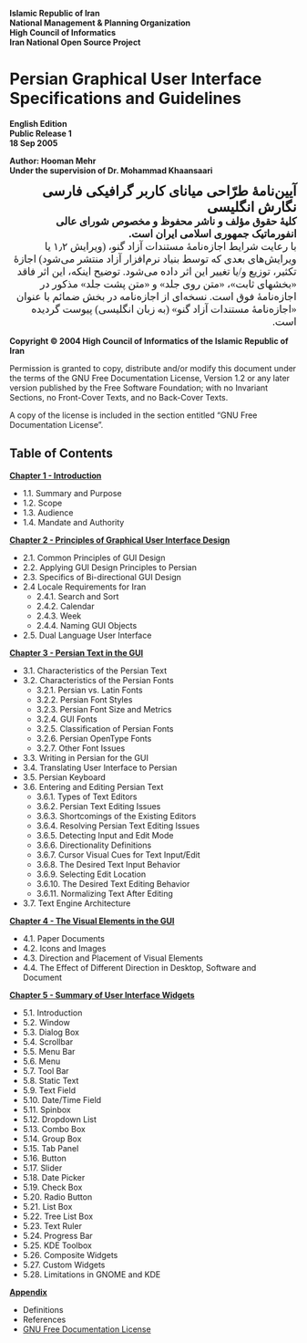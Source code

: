 **Islamic Republic of Iran**  
**National Management & Planning Organization**  
**High Council of Informatics**  
**Iran National Open Source Project**

Persian Graphical User Interface Specifications and Guidelines
==============================================================

**English Edition**  
**Public Release 1**  
**18 Sep 2005**

**Author: Hooman Mehr**  
**Under the supervision of Dr. Mohammad Khaansaari**

<div style="direction: rtl; font-family: Adobe Arabic; font-weight: 900; font-size: x-large;">
آیین‌نامۀ طرّاحی میانای کاربر گرافیکی فارسی
<br/>
نگارش انگلیسی
</div>  
  
<div style="direction: rtl; font-family: Adobe Arabic; font-weight: 900; font-size: large;">
کلیۀ حقوق مؤلف و ناشر محفوظ و مخصوص شورای عالی انفورماتیک جمهوری اسلامی ایران است.
</div>

<div style="direction: rtl; font-family: Adobe Arabic; font-weight: 500; font-size: large;">
با رعایت شرایط اجازه‌نامۀ مستندات آزاد گنو، (ویرایش ۱٫۲ یا ویرایش‌های بعدی که توسط بنیاد نرم‌افزار آزاد منتشر می‌شود) اجازۀ تکثیر، توزیع و/یا تغییر این اثر داده می‌شود. توضیح اینکه، این اثر فاقد «بخشهای ثابت»، «متن روی جلد» و «متن پشت جلد» مذکور در اجازه‌نامۀ فوق است. نسخه‌ای از اجازه‌نامه در بخش ضمائم با عنوان «اجازه‌نامۀ مستندات آزاد گنو» (به زبان انگلیسی) پیوست گردیده است.
</div>

**Copyright © 2004 High Council of Informatics of the Islamic Republic of Iran**

Permission is granted to copy, distribute and/or modify this document under the terms of the GNU Free Documentation License, Version 1.2 or any later version published by the Free Software Foundation; with no Invariant Sections, no Front-Cover Texts, and no Back-Cover Texts.

A copy of the license is included in the section entitled “GNU Free Documentation License”.

Table of Contents
-----------------

**[Chapter 1 - Introduction](PersianHIG_EN_Main4_Chapter1.md)**

 - 1.1. Summary and Purpose
 - 1.2. Scope
 - 1.3. Audience
 - 1.4. Mandate and Authority

**[Chapter 2 - Principles of Graphical User Interface Design](PersianHIG_EN_Main4_Chapter2.md)**

 - 2.1. Common Principles of GUI Design
 - 2.2. Applying GUI Design Principles to Persian
 - 2.3. Specifics of Bi-directional GUI Design
 - 2.4 Locale Requirements for Iran
   - 2.4.1. Search and Sort
   - 2.4.2. Calendar
   - 2.4.3. Week
   - 2.4.4. Naming GUI Objects
 - 2.5. Dual Language User Interface

**[Chapter 3 - Persian Text in the GUI](PersianHIG_EN_Main4_Chapter3.md)**

 - 3.1. Characteristics of the Persian Text
 - 3.2. Characteristics of the Persian Fonts
   - 3.2.1. Persian vs. Latin Fonts
   - 3.2.2. Persian Font Styles
   - 3.2.3. Persian Font Size and Metrics
   - 3.2.4. GUI Fonts
   - 3.2.5. Classification of Persian Fonts
   - 3.2.6. Persian OpenType Fonts
   - 3.2.7. Other Font Issues
 - 3.3. Writing in Persian for the GUI
 - 3.4. Translating User Interface to Persian
 - 3.5. Persian Keyboard
 - 3.6. Entering and Editing Persian Text
   - 3.6.1. Types of Text Editors
   - 3.6.2. Persian Text Editing Issues
   - 3.6.3. Shortcomings of the Existing Editors
   - 3.6.4. Resolving Persian Text Editing Issues
   - 3.6.5. Detecting Input and Edit Mode
   - 3.6.6. Directionality Definitions
   - 3.6.7. Cursor Visual Cues for Text Input/Edit
   - 3.6.8. The Desired Text Input Behavior
   - 3.6.9. Selecting Edit Location
   - 3.6.10. The Desired Text Editing Behavior
   - 3.6.11. Normalizing Text After Editing
 - 3.7. Text Engine Architecture

**[Chapter 4 - The Visual Elements in the GUI](PersianHIG_EN_Main4_Chapter4.md)**

 - 4.1. Paper Documents
 - 4.2. Icons and Images
 - 4.3. Direction and Placement of Visual Elements
 - 4.4. The Effect of Different Direction in Desktop, Software and Document

**[Chapter 5 - Summary of User Interface Widgets](PersianHIG_EN_Main4_Chapter5.md)**

- 5.1. Introduction
- 5.2. Window
- 5.3. Dialog Box
- 5.4. Scrollbar
- 5.5. Menu Bar
- 5.6. Menu
- 5.7. Tool Bar
- 5.8. Static Text
- 5.9. Text Field
- 5.10. Date/Time Field
- 5.11. Spinbox
- 5.12. Dropdown List
- 5.13. Combo Box
- 5.14. Group Box
- 5.15. Tab Panel
- 5.16. Button
- 5.17. Slider
- 5.18. Date Picker
- 5.19. Check Box
- 5.20. Radio Button
- 5.21. List Box
- 5.22. Tree List Box
- 5.23. Text Ruler
- 5.24. Progress Bar
- 5.25. KDE Toolbox
- 5.26. Composite Widgets
- 5.27. Custom Widgets
- 5.28. Limitations in GNOME and KDE

**[Appendix](PersianHIG_EN_Main4_Appendix.md)**

- Definitions
- References
- [GNU Free Documentation License](fdl-1.2.txt)
